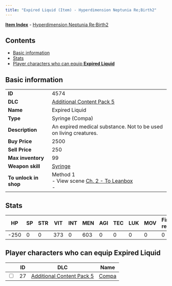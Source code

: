 ```yaml
---
title: "Expired Liquid (Item) - Hyperdimension Neptunia Re;Birth2"
---
```


[**Item Index**](/neptunia/rb2/item/index.html) - [Hyperdimension Neptunia Re;Birth2](/neptunia/rb2)

## Contents

- [Basic information](#basic-information)
- [Stats](#stats)
- [Player characters who can equip **Expired Liquid**](#player-characters-who-can-equip-expired-liquid)

## Basic information

|   |   |
| -- | -- |
| **ID** | 4574 |
| **DLC** | [Additional Content Pack 5](/neptunia/rb2/dlc/13-pack5.html) |
| **Name** | Expired Liquid |
| **Type** | Syringe (Compa) |
| **Description** | An expired medical substance. Not to be used on living creatures. |
| **Buy Price** | 2500 |
| **Sell Price** | 250 |
| **Max inventory** | 99 |
| **Weapon skill** | [Syringe](/neptunia/rb2/skill/13-3101-syringe.html) |
| **To unlock in shop** | Method 1<br />- View scene [Ch. 2 - To Leanbox](/neptunia/rb2/scene/0-201-ch-2-to-leanbox.html)<br />-  |

## Stats

| HP | SP | STR | VIT | INT | MEN | AGI | TEC | LUK | MOV | Fire res. | Ice res. | Wind res. | Lightning res. |
| -- | -- | --- | --- | --- | --- | --- | --- | --- | --- | --------- | -------- | --------- | -------------- |
| -250 | 0 | 0 | 373 | 0 | 603 | 0 | 0 | 0 | 0 | 0 | 0 | 0 | 0 |

## Player characters who can equip **Expired Liquid**

|    | ID | DLC | Name |
| -- | -- | --- | ---- |
| <input type="checkbox" id="rb2-player-13-27" class="trackbox" /> | 27 | [Additional Content Pack 5](/neptunia/rb2/dlc/13-pack5.html) | [Compa](/neptunia/rb2/player/13-27-compa.html) |
